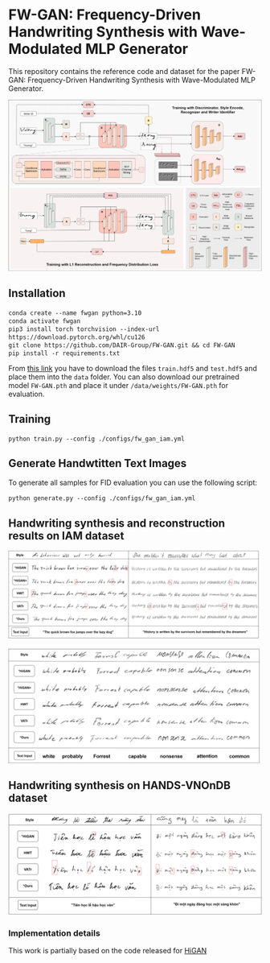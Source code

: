 # FW-GAN: Frequency-Driven Handwriting Synthesis with Wave-Modulated MLP Generator

This repository contains the reference code and dataset for the paper FW-GAN: Frequency-Driven Handwriting Synthesis with Wave-Modulated MLP Generator.

![test](https://github.com/DAIR-Group/FW-GAN/blob/main/docs/architecture.png?raw=true#gh-dark-mode-only)

## Installation

```console
conda create --name fwgan python=3.10
conda activate fwgan
pip3 install torch torchvision --index-url https://download.pytorch.org/whl/cu126
git clone https://github.com/DAIR-Group/FW-GAN.git && cd FW-GAN
pip install -r requirements.txt
```

From [this link](https://pixeldrain.com/l/t1jhhxS1) you have to download the files `train.hdf5` and `test.hdf5` and place them into the `data` folder. You can also download our pretrained model `FW-GAN.pth` and place it under `/data/weights/FW-GAN.pth` for evaluation.

## Training

```console
python train.py --config ./configs/fw_gan_iam.yml
```


## Generate Handwtitten Text Images

To generate all samples for FID evaluation you can use the following script:

```console
python generate.py --config ./configs/fw_gan_iam.yml
```

## Handwriting synthesis and reconstruction results on IAM dataset

![test](https://github.com/DAIR-Group/FW-GAN/blob/main/docs/Visualization_gen.png?raw=true#gh-dark-mode-only)

![test](https://github.com/DAIR-Group/FW-GAN/blob/main/docs/Visualization_reconstruction.png?raw=true#gh-dark-mode-only)

## Handwriting synthesis on HANDS-VNOnDB dataset
![test](https://github.com/DAIR-Group/FW-GAN/blob/main/docs/Visualization_Vietnamese.png?raw=true#gh-dark-mode-only)

### Implementation details
This work is partially based on the code released for [HiGAN](https://github.com/ganji15/HiGAN)

